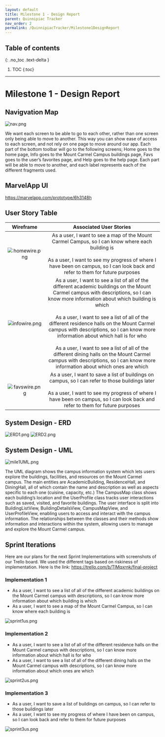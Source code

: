 ```yaml
---
layout: default
title: Milestone 1 - Design Report
parent: Quinnipiac Tracker
nav_order: 2
permalink: /QuinnipiacTracker/Milestone1DesignReport
---
```


## Table of contents

{: .no_toc .text-delta }

1. TOC
{:toc}

---

# Milestone 1 - Design Report

## Navigvation Map

![nav.png](/documentation/assets/nav.png)

We want each screen to be able to go to each other, rather than one screen only being able to move to another. This way you can show ease of access to each screen, and not rely on one page to move around our app. Each part of the bottom toolbar will go to the following screens; Home goes to the home page, Info goes to the Mount Carmel Campus buildings page, Favs goes to the user’s favorites page, and Help goes to the help page. Each part will be able to move to another, and each label represents each of the different fragments used.

## MarvelApp UI

<https://marvelapp.com/prototype/6h3148h>

## User Story Table

| Wireframe | Associated User Stories |
| :--: | :--: |
| ![homewire.png](/documentation/assets/homewire.png) | As a user, I want to see a map of the Mount Carmel Campus, so I can know where each building is <br/><br/> As a user, I want to see my progress of where I have been on campus, so I can look back and refer to them for future purposes |
| ![infowire.png](/documentation/assets/infowire.png) | As a user, I want to see a list of all of the different academic buildings on the Mount Carmel campus with descriptions, so I can know more information about which building is which <br/><br/> As a user, I want to see a list of all of the different residence halls on the Mount Carmel campus with descriptions, so I can know more information about which hall is for who <br/><br/> As a user, I want to see a list of all of the different dining halls on the Mount Carmel campus with descriptions, so I can know more information about which ones are which |
| ![favswire.png](/documentation/assets/favswire.png) | As a user, I want to save a list of buildings on campus, so I can refer to those buildings later <br/><br/> As a user, I want to see my progress of where I have been on campus, so I can look back and refer to them for future purposes |

## System Design - ERD

![ERD1.png](/documentation/assets/ERD1.png)
![ERD2.png](/documentation/assets//ERD2.png)

## System Design - UML

![mile1UML.png](/documentation/assets/mile1UML.png)

The UML diagram shows the campus information system which lets users explore the buildings, facilities, and resources on the Mount Carmel campus. The main entities are AcademicBuilding, ResidenceHall, and DiningHall, all of which contain the name and description as well as aspects specific to each one (cuisine, capacity, etc.) The CampusMap class shows each building’s location and the UserProfile class tracks user interactions such as saved, visited, and favorite buildings. The user interface is split into BuildingListView, BuildingDetailsView, CampusMapView, and UserProfileView, enabling users to access and interact with the campus information. The relationships between the classes and their methods show information and interactions within the system, allowing users to manage and explore the Mount Carmel campus.

## Sprint Iterations

Here are our plans for the next Sprint Implementations with screenshots of our Trello board. We used the different tags based on riskiness of implementation. Here is the link: <https://trello.com/b/TlMqxrnk/final-project>

### Implementation 1

- As a user, I want to see a list of all of the different academic buildings on the Mount Carmel campus with descriptions, so I can know more information about which building is which
- As a user, I want to see a map of the Mount Carmel Campus, so I can know where each building is

![sprint1us.png](/documentation/assets/sprint1us.png)

### Implementation 2

- As a user, I want to see a list of all of the different residence halls on the Mount Carmel campus with descriptions, so I can know more information about which hall is for who
- As a user, I want to see a list of all of the different dining halls on the Mount Carmel campus with descriptions, so I can know more information about which ones are which


![sprint2us.png](/documentation/assets/sprint2us.png)

### Implementation 3

- As a user, I want to save a list of buildings on campus, so I can refer to those buildings later
- As a user, I want to see my progress of where I have been on campus, so I can look back and refer to them for future purposes

![sprint3us.png](/documentation/assets/sprint3us.png)